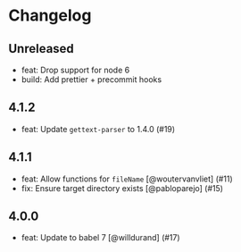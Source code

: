 # Changelog

## Unreleased

- feat: Drop support for node 6
- build: Add prettier + precommit hooks

## 4.1.2
- feat: Update `gettext-parser` to 1.4.0 (#19)

## 4.1.1
- feat: Allow functions for `fileName` [@woutervanvliet] (#11)
- fix: Ensure target directory exists [@pabloparejo] (#15)

## 4.0.0
- feat: Update to babel 7 [@willdurand] (#17)
